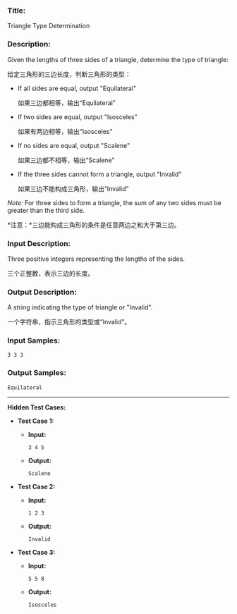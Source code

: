 
### Title:  
Triangle Type Determination

### Description:

Given the lengths of three sides of a triangle, determine the type of triangle:

给定三角形的三边长度，判断三角形的类型：

- If all sides are equal, output "Equilateral"

  如果三边都相等，输出“Equilateral”

- If two sides are equal, output "Isosceles"

  如果有两边相等，输出“Isosceles”

- If no sides are equal, output "Scalene"

  如果三边都不相等，输出“Scalene”

- If the three sides cannot form a triangle, output "Invalid"

  如果三边不能构成三角形，输出“Invalid”

*Note:* For three sides to form a triangle, the sum of any two sides must be greater than the third side.

*注意：*三边能构成三角形的条件是任意两边之和大于第三边。

### Input Description:

Three positive integers representing the lengths of the sides.

三个正整数，表示三边的长度。

### Output Description:

A string indicating the type of triangle or "Invalid".

一个字符串，指示三角形的类型或“Invalid”。

### Input Samples:

```
3 3 3
```

### Output Samples:

```
Equilateral
```

---

**Hidden Test Cases:**

- **Test Case 1:**

  - **Input:**

    ```
    3 4 5
    ```

  - **Output:**

    ```
    Scalene
    ```

- **Test Case 2:**

  - **Input:**

    ```
    1 2 3
    ```

  - **Output:**

    ```
    Invalid
    ```

- **Test Case 3:**

  - **Input:**

    ```
    5 5 8
    ```

  - **Output:**

    ```
    Isosceles
    ```
